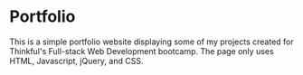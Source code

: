 # Portfolio

This is a simple portfolio website displaying some of my projects created for Thinkful's Full-stack Web Development bootcamp.  The page only uses HTML, Javascript, jQuery, and CSS.
